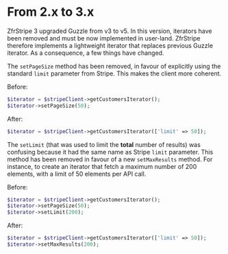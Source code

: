 # From 2.x to 3.x

ZfrStripe 3 upgraded Guzzle from v3 to v5. In this version, iterators have been removed and must be now implemented
in user-land. ZfrStripe therefore implements a lightweight iterator that replaces previous Guzzle iterator. As a
consequence, a few things have changed.

The `setPageSize` method has been removed, in favour of explicitly using the standard `limit` parameter from Stripe.
This makes the client more coherent.

Before:

```php
$iterator = $stripeClient->getCustomersIterator();
$iterator->setPageSize(50);
```

After:

```php
$iterator = $stripeClient->getCustomersIterator(['limit' => 50]);
```

The `setLimit` (that was used to limit the **total** number of results) was confusing because it had the same name
as Stripe `limit` parameter. This method has been removed in favour of a new `setMaxResults` method. For instance,
to create an iterator that fetch a maximum number of 200 elements, with a limit of 50 elements per API call.

Before:

```php
$iterator = $stripeClient->getCustomersIterator();
$iterator->setPageSize(50);
$iterator->setLimit(200);
```

After:

```php
$iterator = $stripeClient->getCustomersIterator(['limit' => 50]);
$iterator->setMaxResults(200);
```